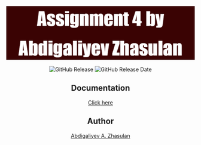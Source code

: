 <div align = center>
  <img src = banner.png />
  <p align = "center">
  <img alt="GitHub Release" src="https://img.shields.io/github/v/release/zhsln/ADS_assignment4">
  <img alt="GitHub Release Date" src="https://img.shields.io/github/release-date/zhsln/ADS_assignment4">
  </p>
  
## Documentation
[Click here](https://zhsln.github.io/ADS_assignment4/package-summary.html "Documentation")

## Author
[Abdigaliyev A. Zhasulan](https://github.com/zhsln "GitHub profile")
